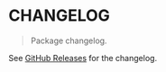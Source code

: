 # CHANGELOG

> Package changelog.

See [GitHub Releases](https://github.com/stdlib-js/random-array-hypergeometric/releases) for the changelog.